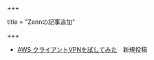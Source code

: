 +++

title = "Zennの記事追加"

+++

- [AWS クライアントVPNを試してみた](https://zenn.dev/sakai_nako/articles/aws_client_vpn_01)　新規投稿
